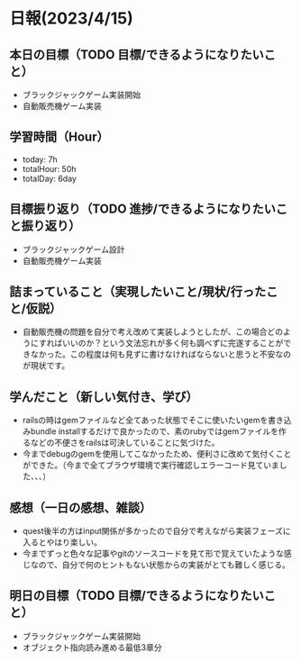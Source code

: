 # 日報(2023/4/15)

## 本日の目標（TODO 目標/できるようになりたいこと）

- ブラックジャックゲーム実装開始
- 自動販売機ゲーム実装

## 学習時間（Hour）
- today: 7h
- totalHour: 50h
- totalDay: 6day

## 目標振り返り（TODO 進捗/できるようになりたいこと振り返り）

- ブラックジャックゲーム設計
- 自動販売機ゲーム実装

## 詰まっていること（実現したいこと/現状/行ったこと/仮説）

- 自動販売機の問題を自分で考え改めて実装しようとしたが、この場合どのようにすればいいのか？という文法忘れが多く何も調べずに完遂することができなかった。この程度は何も見ずに書けなければならないと思うと不安なのが現状です。

## 学んだこと（新しい気付き、学び）

- railsの時はgemファイルなど全てあった状態でそこに使いたいgemを書き込みbundle installするだけで良かったので、素のrubyではgemファイルを作るなどの不便さをrailsは可決していることに気づけた。
- 今までdebugのgemを使用してこなかったため、便利さに改めて気付くことができた。（今まで全てブラウザ環境で実行確認しエラーコード見ていました、、、）

## 感想（一日の感想、雑談）

- quest後半の方はinput関係が多かったので自分で考えながら実装フェーズに入るとやはり楽しい。
- 今までずっと色々な記事やgitのソースコードを見て形で覚えていたような感じなので、自分で何のヒントもない状態からの実装がとても難しく感じる。

## 明日の目標（TODO 目標/できるようになりたいこと）
- ブラックジャックゲーム実装開始
- オブジェクト指向読み進める最低3章分